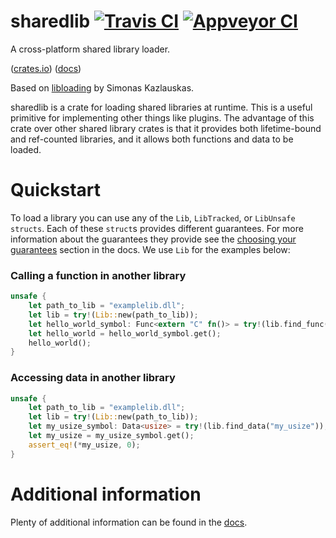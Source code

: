 # sharedlib [![Travis CI][tcii]][tci] [![Appveyor CI][acii]][aci]

[tcii]: https://travis-ci.org/tyleo/sharedlib.svg?branch=master
[tci]: https://travis-ci.org/tyleo/sharedlib
[acii]: https://ci.appveyor.com/api/projects/status/95wp614fd08o8rus?svg=true
[aci]: https://ci.appveyor.com/project/tyleo/sharedlib

A cross-platform shared library loader.

([crates.io][crate]) ([docs][docs])

[crate]: https://crates.io/crates/sharedlib
[docs]: https://tyleo.github.io/sharedlib/target/doc/sharedlib/index.html

Based on [libloading](https://crates.io/crates/libloading) by Simonas Kazlauskas.

sharedlib is a crate for loading shared libraries at runtime. This is a useful primitive for implementing other things like plugins. The advantage of this crate over other shared library crates is that it provides both lifetime-bound and ref-counted libraries, and it allows both functions and data to be loaded.

# Quickstart
To load a library you can use any of the `Lib`, `LibTracked`, or `LibUnsafe` `structs`. Each of these `struct`s provides different guarantees. For more information about the guarantees they provide see the [choosing your guarantees][choosing_your_guarantees] section in the docs. We use `Lib` for the examples below:

[choosing_your_guarantees]: https://tyleo.github.io/sharedlib/target/doc/sharedlib/index.html#choosing-your-guarantees

### Calling a function in another library
```rust
unsafe {
    let path_to_lib = "examplelib.dll";
    let lib = try!(Lib::new(path_to_lib));
    let hello_world_symbol: Func<extern "C" fn()> = try!(lib.find_func("hello_world"));
    let hello_world = hello_world_symbol.get();
    hello_world();
}
```

### Accessing data in another library
```rust
unsafe {
    let path_to_lib = "examplelib.dll";
    let lib = try!(Lib::new(path_to_lib));
    let my_usize_symbol: Data<usize> = try!(lib.find_data("my_usize"));
    let my_usize = my_usize_symbol.get();
    assert_eq!(*my_usize, 0);
}
```

# Additional information
Plenty of additional information can be found in the [docs].